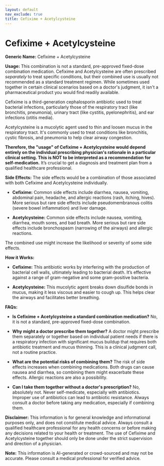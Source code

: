 ```yaml
---
layout: default
nav_exclude: true
title: Cefixime + Acetylcysteine
---
```


# Cefixime + Acetylcysteine

**Generic Name:** Cefixime + Acetylcysteine

**Usage:** This combination is not a standard, pre-approved fixed-dose combination medication.  Cefixime and Acetylcysteine are often prescribed *separately* to treat specific conditions, but their combined use is usually not recommended as a standard treatment regimen.  While sometimes used together in certain clinical scenarios based on a doctor's judgment, it isn't a pharmaceutical product you would find readily available.

Cefixime is a third-generation cephalosporin antibiotic used to treat bacterial infections, particularly those of the respiratory tract (like bronchitis, pneumonia), urinary tract (like cystitis, pyelonephritis), and ear infections (otitis media).

Acetylcysteine is a mucolytic agent used to thin and loosen mucus in the respiratory tract. It's commonly used to treat conditions like bronchitis, cystic fibrosis, and pneumonia to help clear airway congestion.

**Therefore, the "usage" of Cefixime + Acetylcysteine would depend entirely on the individual prescribing physician's rationale in a particular clinical setting.  This is NOT to be interpreted as a recommendation for self-medication.**  It’s crucial to get a diagnosis and treatment plan from a qualified healthcare professional.


**Side Effects:** The side effects would be a combination of those associated with both Cefixime and Acetylcysteine individually.

* **Cefixime:**  Common side effects include diarrhea, nausea, vomiting, abdominal pain, headache, and allergic reactions (rash, itching, hives).  More serious but rare side effects include pseudomembranous colitis (severe bowel inflammation) and liver damage.

* **Acetylcysteine:** Common side effects include nausea, vomiting, diarrhea, mouth sores, and bad breath.  More serious but rare side effects include bronchospasm (narrowing of the airways) and allergic reactions.

The combined use might increase the likelihood or severity of some side effects.


**How it Works:**

* **Cefixime:** This antibiotic works by interfering with the production of bacterial cell walls, ultimately leading to bacterial death.  It’s effective against a range of gram-negative and some gram-positive bacteria.

* **Acetylcysteine:** This mucolytic agent breaks down disulfide bonds in mucus, making it less viscous and easier to cough up. This helps clear the airways and facilitates better breathing.


**FAQs:**

* **Is Cefixime + Acetylcysteine a standard combination medication?** No, it is not a standard, pre-approved fixed-dose combination.

* **Why might a doctor prescribe them together?** A doctor might prescribe them separately or together based on individual patient needs if there is a respiratory infection with significant mucus buildup that requires both antibiotic treatment and mucus thinning.  This is a clinical judgment call, not a routine practice.

* **What are the potential risks of combining them?** The risk of side effects increases when combining medications.  Both drugs can cause nausea and diarrhea, so combining them might exacerbate these effects.  Allergic reactions are also a possibility.

* **Can I take them together without a doctor's prescription?** No, absolutely not.  Never self-medicate, especially with antibiotics.  Improper use of antibiotics can lead to antibiotic resistance. Always consult a doctor before taking any medication, especially if combining them.

**Disclaimer:** This information is for general knowledge and informational purposes only, and does not constitute medical advice.  Always consult a qualified healthcare professional for any health concerns or before making any decisions related to your health or treatment.  The use of Cefixime and Acetylcysteine together should only be done under the strict supervision and direction of a physician.


**Note:** This information is AI-generated or crowd-sourced and may not be accurate. Please consult a medical professional for verified advice.